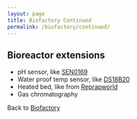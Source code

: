 ```yaml
---
layout: page
title: Biofactory Continued
permalink: /biofactory/continued/
---
```


## Bioreactor extensions

* pH sensor, like [SEN0169](http://dfrobot.com/wiki/index.php/Analog_pH_Meter_Pro_SKU:SEN0169)
* Water proof temp sensor, like [DS18B20](https://www.iprototype.nl/products/components/sensors/waterproof-DS18B20-digital-temp-sensor)
* Heated bed, like from [Reprapworld](http://reprapworld.com/?products/listing&cPath=_1618)
* Gas chromatography

Back to [Biofactory](/biofactory/)
